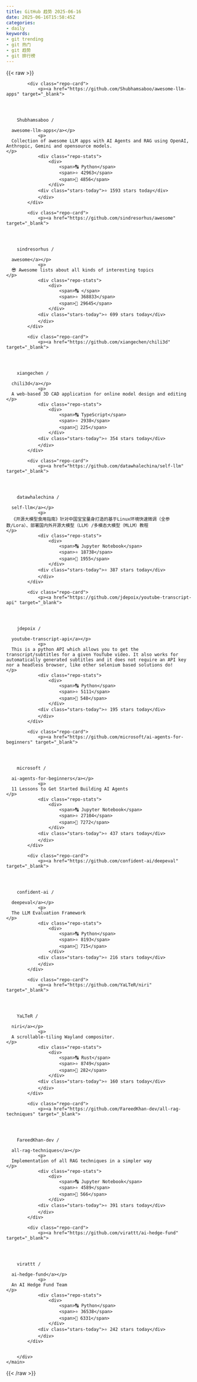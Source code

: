 ```yaml
---
title: GitHub 趋势 2025-06-16
date: 2025-06-16T15:58:45Z
categories:
- daily
keywords:
- git trending
- git 热门
- git 趋势
- git 排行榜
---
```

<link rel="stylesheet" href="/public/css/trending.css">
{{< raw >}}
	<main class="container">
        <div class="repo-list" id="repoList">

	
			<div class="repo-card">
				<p><a href="https://github.com/Shubhamsaboo/awesome-llm-apps" target="_blank">
    


      
        Shubhamsaboo /

      awesome-llm-apps</a></p>
				<p>
      Collection of awesome LLM apps with AI Agents and RAG using OpenAI, Anthropic, Gemini and opensource models.
    </p>
				<div class="repo-stats">
					<div>
						<span>🔠 Python</span>
						<span>⭐ 42963</span>
						<span>🔱 4856</span>
					</div>
				<div class="stars-today">⭐ 1593 stars today</div>
				</div>
			</div>
	
			<div class="repo-card">
				<p><a href="https://github.com/sindresorhus/awesome" target="_blank">
    


      
        sindresorhus /

      awesome</a></p>
				<p>
      😎 Awesome lists about all kinds of interesting topics
    </p>
				<div class="repo-stats">
					<div>
						<span>🔠 </span>
						<span>⭐ 368833</span>
						<span>🔱 29645</span>
					</div>
				<div class="stars-today">⭐ 699 stars today</div>
				</div>
			</div>
	
			<div class="repo-card">
				<p><a href="https://github.com/xiangechen/chili3d" target="_blank">
    


      
        xiangechen /

      chili3d</a></p>
				<p>
      A web-based 3D CAD application for online model design and editing
    </p>
				<div class="repo-stats">
					<div>
						<span>🔠 TypeScript</span>
						<span>⭐ 2938</span>
						<span>🔱 225</span>
					</div>
				<div class="stars-today">⭐ 354 stars today</div>
				</div>
			</div>
	
			<div class="repo-card">
				<p><a href="https://github.com/datawhalechina/self-llm" target="_blank">
    


      
        datawhalechina /

      self-llm</a></p>
				<p>
      《开源大模型食用指南》针对中国宝宝量身打造的基于Linux环境快速微调（全参数/Lora）、部署国内外开源大模型（LLM）/多模态大模型（MLLM）教程
    </p>
				<div class="repo-stats">
					<div>
						<span>🔠 Jupyter Notebook</span>
						<span>⭐ 18738</span>
						<span>🔱 1955</span>
					</div>
				<div class="stars-today">⭐ 387 stars today</div>
				</div>
			</div>
	
			<div class="repo-card">
				<p><a href="https://github.com/jdepoix/youtube-transcript-api" target="_blank">
    


      
        jdepoix /

      youtube-transcript-api</a></p>
				<p>
      This is a python API which allows you to get the transcript/subtitles for a given YouTube video. It also works for automatically generated subtitles and it does not require an API key nor a headless browser, like other selenium based solutions do!
    </p>
				<div class="repo-stats">
					<div>
						<span>🔠 Python</span>
						<span>⭐ 5111</span>
						<span>🔱 548</span>
					</div>
				<div class="stars-today">⭐ 195 stars today</div>
				</div>
			</div>
	
			<div class="repo-card">
				<p><a href="https://github.com/microsoft/ai-agents-for-beginners" target="_blank">
    


      
        microsoft /

      ai-agents-for-beginners</a></p>
				<p>
      11 Lessons to Get Started Building AI Agents
    </p>
				<div class="repo-stats">
					<div>
						<span>🔠 Jupyter Notebook</span>
						<span>⭐ 27104</span>
						<span>🔱 7272</span>
					</div>
				<div class="stars-today">⭐ 437 stars today</div>
				</div>
			</div>
	
			<div class="repo-card">
				<p><a href="https://github.com/confident-ai/deepeval" target="_blank">
    


      
        confident-ai /

      deepeval</a></p>
				<p>
      The LLM Evaluation Framework
    </p>
				<div class="repo-stats">
					<div>
						<span>🔠 Python</span>
						<span>⭐ 8193</span>
						<span>🔱 715</span>
					</div>
				<div class="stars-today">⭐ 216 stars today</div>
				</div>
			</div>
	
			<div class="repo-card">
				<p><a href="https://github.com/YaLTeR/niri" target="_blank">
    


      
        YaLTeR /

      niri</a></p>
				<p>
      A scrollable-tiling Wayland compositor.
    </p>
				<div class="repo-stats">
					<div>
						<span>🔠 Rust</span>
						<span>⭐ 8749</span>
						<span>🔱 282</span>
					</div>
				<div class="stars-today">⭐ 160 stars today</div>
				</div>
			</div>
	
			<div class="repo-card">
				<p><a href="https://github.com/FareedKhan-dev/all-rag-techniques" target="_blank">
    


      
        FareedKhan-dev /

      all-rag-techniques</a></p>
				<p>
      Implementation of all RAG techniques in a simpler way
    </p>
				<div class="repo-stats">
					<div>
						<span>🔠 Jupyter Notebook</span>
						<span>⭐ 4589</span>
						<span>🔱 566</span>
					</div>
				<div class="stars-today">⭐ 391 stars today</div>
				</div>
			</div>
	
			<div class="repo-card">
				<p><a href="https://github.com/virattt/ai-hedge-fund" target="_blank">
    


      
        virattt /

      ai-hedge-fund</a></p>
				<p>
      An AI Hedge Fund Team
    </p>
				<div class="repo-stats">
					<div>
						<span>🔠 Python</span>
						<span>⭐ 36538</span>
						<span>🔱 6331</span>
					</div>
				<div class="stars-today">⭐ 242 stars today</div>
				</div>
			</div>
	

		</div>
    </main>
{{< /raw >}}
